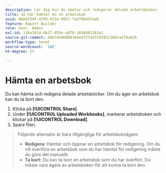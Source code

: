 ```yaml
---
description: Lär dig hur du hämtar och redigerar delade arbetsböcker.
title: Så här hämtar du en arbetsbok
uuid: 8b69254f-4769-433a-9957-fad788447aa6
feature: Report Builder
role: User, Admin
exl-id: 13ba343d-bb17-455e-a078-1036d81383a1
source-git-commit: 66b7de0b008364e47253d319785c204ca479ab26
workflow-type: tm+mt
source-wordcount: '102'
ht-degree: 2%

---
```


# Hämta en arbetsbok

Du kan hämta och redigera delade arbetsböcker. Om du äger en arbetsbok kan du ta bort den.

1. Klicka på **[!UICONTROL Share]**.
1. Under **[!UICONTROL Uploaded Workbooks]**, markerar arbetsboken och klickar på **[!UICONTROL Download]**.
1. Spara filen.
>Följande alternativ är bara tillgängliga för arbetsboksägare:
>
>* **Redigera:** Hämtar och öppnar en arbetsbok för redigering. Om du vill överföra en arbetsbok som du har hämtat för redigering måste du göra det manuellt.
>* **Ta bort:** Du kan ta bort en arbetsbok som du har överfört. Du måste vara ägare av arbetsboken för att kunna ta bort den.
>
